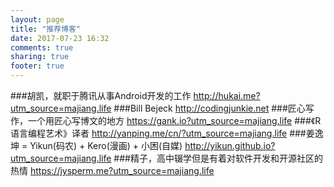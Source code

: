 ```yaml
---
layout: page
title: "推荐博客"
date: 2017-07-23 16:32
comments: true
sharing: true
footer: true
---
```


###胡凯，就职于腾讯从事Android开发的工作
http://hukai.me?utm_source=majiang.life
###Bill Bejeck
http://codingjunkie.net
###匠心写作，一个用匠心写博文的地方
https://gank.io?utm_source=majiang.life
###《R语言编程艺术》译者
http://yanping.me/cn/?utm_source=majiang.life
###姜逸坤 = Yikun(码农) + Kero(漫画) + 小困(自媒)
http://yikun.github.io?utm_source=majiang.life
###精子，高中辍学但是有着对软件开发和开源社区的热情
https://jysperm.me?utm_source=majiang.life
